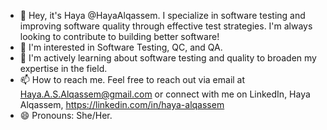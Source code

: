 - 👋 Hey, it's Haya @HayaAlqassem.
I specialize in software testing and improving software quality through effective test strategies.
I'm always looking to contribute to building better software!
- 👀 I'm interested in Software Testing, QC, and QA.
- 🌱 I'm actively learning about software testing and quality to broaden my expertise in the field.
- 📫 How to reach me.
Feel free to reach out via email at Haya.A.S.Alqassem@gmail.com or connect with me on LinkedIn, Haya Alqassem, https://linkedin.com/in/haya-alqassem
- 😄 Pronouns: She/Her.

<!---
HayaAlqassem/HayaAlqassem is a ✨ special ✨ repository because its `README.md` (this file) appears on your GitHub profile.
You can click the Preview link to take a look at your changes.
--->
